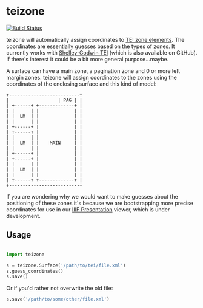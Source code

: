 teizone 
=======

[![Build Status](https://travis-ci.org/umd-mith/teizone.svg)](http://travis-ci.org/umd-mith/teizone)

teizone will automatically assign coordinates to [TEI zone elements](http://www.tei-c.org/release/doc/tei-p5-doc/en/html/ref-zone.html). The coordinates are essentially guesses based on the types of zones. It currently works with [Shelley-Godwin TEI](http://github.com/umd-mith/sga/) (which is also available on GitHub). If there's interest it could be a bit more general purpose...maybe.

A surface can have a main zone, a pagination zone and 0 or more left margin zones. teizone will assign coordinates to the zones using the coordinates of the enclosing surface and this kind of model:

    +--------------------------+
    |                  | PAG | |
    | +------+ +-------------+ |
    | |      | |             | |
    | |  LM  | |             | |
    | |      | |             | |
    | +------+ |             | |
    | +------+ |             | |
    | |      | |             | |
    | |  LM  | |    MAIN     | |
    | |      | |             | |
    | +------+ |             | |
    | +------+ |             | |
    | |      | |             | |
    | |  LM  | |             | |
    | |      | |             | |
    | +------+ +-------------+ |
    +--------------------------+

If you are wondering why we would want to make guesses about the positioning of these zones it's because we are bootstrapping more precise coordinates for use in our [IIIF Presentation](http://iiif.io/api/presentation/2.0/) viewer, which is under development.

## Usage

```python

import teizone

s = teizone.Surface('/path/to/tei/file.xml')
s.guess_coordinates()
s.save()
```

Or if you'd rather not overwrite the old file:

```python
s.save('/path/to/some/other/file.xml')
```


